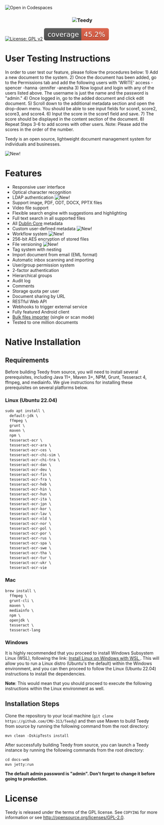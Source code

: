 ![Open in Codespaces](https://classroom.github.com/assets/open-in-codespaces-abfff4d4e15f9e1bd8274d9a39a0befe03a0632bb0f153d0ec72ff541cedbe34.svg)
<h3 align="center">
  <img src="https://teedy.io/img/github-title.png" alt="Teedy" width=500 />
</h3>

[![License: GPL v2](https://img.shields.io/badge/License-GPL%20v2-blue.svg)](https://www.gnu.org/licenses/old-licenses/gpl-2.0.en.html)
![Coverage](https://raw.githubusercontent.com/CMU-313/Teedy/badges/badges/jacoco.svg?token=GHSAT0AAAAAABYAA6NCYJCAXNYCQUUBMWB6YYKLW2Q)

<h1>User Testing Instructions</h1>
In order to user test our feature, please follow the procedures below:
  1) Add a new document to the system.
  2) Once the document has been added, go to the Permissions tab and add the following users with 'WRITE' access
      -spencer
      -hanna
      -jennifer
      -anesha
  3) Now logout and login with any of the users listed above. The username is just the name and the password is "admin."
  4) Once logged in, go to the added document and click edit document.
  5) Scroll down to the additional metadata section and open the drop-down menu. You should be able to see input fields for score1, score2, score3, and score4. 
  6) Input the score in the score1 field and save.
  7) The score should be displayed in the content section of the document.
  8) Repeat Steps 3-6 to add scores with other users. Note: Please add the scores in the order of the number.


Teedy is an open source, lightweight document management system for individuals and businesses.

![New!](https://teedy.io/img/laptop-demo.png?20180301)

# Features

- Responsive user interface
- Optical character recognition
- LDAP authentication ![New!](https://www.sismics.com/public/img/new.png)
- Support image, PDF, ODT, DOCX, PPTX files
- Video file support
- Flexible search engine with suggestions and highlighting
- Full text search in all supported files
- All [Dublin Core](http://dublincore.org/) metadata
- Custom user-defined metadata ![New!](https://www.sismics.com/public/img/new.png)
- Workflow system ![New!](https://www.sismics.com/public/img/new.png)
- 256-bit AES encryption of stored files
- File versioning ![New!](https://www.sismics.com/public/img/new.png)
- Tag system with nesting
- Import document from email (EML format)
- Automatic inbox scanning and importing
- User/group permission system
- 2-factor authentication
- Hierarchical groups
- Audit log
- Comments
- Storage quota per user
- Document sharing by URL
- RESTful Web API
- Webhooks to trigger external service
- Fully featured Android client
- [Bulk files importer](https://github.com/sismics/docs/tree/master/docs-importer) (single or scan mode)
- Tested to one million documents


# Native Installation

## Requirements

Before building Teedy from source, you will need to install several prerequisites, including Java 11+, Maven 3+, NPM, Grunt, Tesseract 4, ffmpeg, and mediainfo.
We give instructions for installing these prerequisites on several platforms below.

### Linux (Ubuntu 22.04)

```console
sudo apt install \
  default-jdk \
  ffmpeg \
  grunt \
  maven \
  npm \
  tesseract-ocr \
  tesseract-ocr-ara \
  tesseract-ocr-ces \
  tesseract-ocr-chi-sim \
  tesseract-ocr-chi-tra \
  tesseract-ocr-dan \
  tesseract-ocr-deu \
  tesseract-ocr-fin \
  tesseract-ocr-fra \
  tesseract-ocr-heb \
  tesseract-ocr-hin \
  tesseract-ocr-hun \
  tesseract-ocr-ita \
  tesseract-ocr-jpn \
  tesseract-ocr-kor \
  tesseract-ocr-lav \
  tesseract-ocr-nld \
  tesseract-ocr-nor \
  tesseract-ocr-pol \
  tesseract-ocr-por \
  tesseract-ocr-rus \
  tesseract-ocr-spa \
  tesseract-ocr-swe \
  tesseract-ocr-tha \
  tesseract-ocr-tur \
  tesseract-ocr-ukr \
  tesseract-ocr-vie
```

### Mac

```console
brew install \
  ffmpeg \
  grunt-cli \
  maven \
  mediainfo \
  npm \
  openjdk \
  tesseract \
  tesseract-lang
```

### Windows

It is highly recommended that you proceed to install Windows Subsystem Linux (WSL), following the link: [Install Linux on Windows with WSL
](https://docs.microsoft.com/en-us/windows/wsl/install). This will allow you to run a Linux distro (Ubuntu's the default) within the Windows environment, and you can then proceed to follow the Linux (Ubuntu 22.04) instructions to install the dependencies.

**Note**: This would mean that you should proceed to execute the following instructions within the Linux environment as well.

## Installation Steps

Clone the repository to your local machine (`git clone https://github.com/CMU-313/Teedy`) and then use Maven to build Teedy from source by running the following command from the root directory:

```console
mvn clean -DskipTests install
```

After successfully building Teedy from source, you can launch a Teedy instance by running the following commands from the root directory:

```console
cd docs-web
mvn jetty:run
```

**The default admin password is "admin". Don't forget to change it before going to production.**

# License

Teedy is released under the terms of the GPL license. See `COPYING` for more
information or see <http://opensource.org/licenses/GPL-2.0>.
